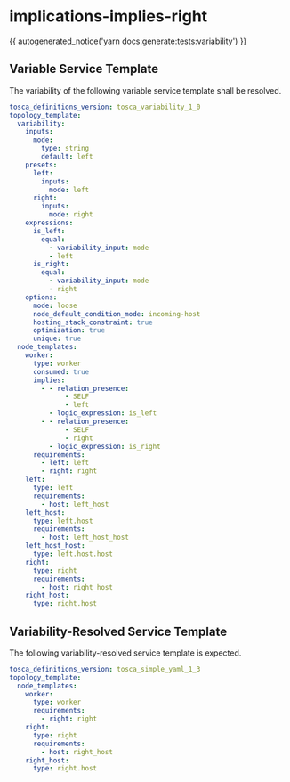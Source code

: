 # implications-implies-right

{{ autogenerated_notice('yarn docs:generate:tests:variability') }}


## Variable Service Template

The variability of the following variable service template shall be resolved.

```yaml linenums="1"
tosca_definitions_version: tosca_variability_1_0
topology_template:
  variability:
    inputs:
      mode:
        type: string
        default: left
    presets:
      left:
        inputs:
          mode: left
      right:
        inputs:
          mode: right
    expressions:
      is_left:
        equal:
          - variability_input: mode
          - left
      is_right:
        equal:
          - variability_input: mode
          - right
    options:
      mode: loose
      node_default_condition_mode: incoming-host
      hosting_stack_constraint: true
      optimization: true
      unique: true
  node_templates:
    worker:
      type: worker
      consumed: true
      implies:
        - - relation_presence:
              - SELF
              - left
          - logic_expression: is_left
        - - relation_presence:
              - SELF
              - right
          - logic_expression: is_right
      requirements:
        - left: left
        - right: right
    left:
      type: left
      requirements:
        - host: left_host
    left_host:
      type: left.host
      requirements:
        - host: left_host_host
    left_host_host:
      type: left.host.host
    right:
      type: right
      requirements:
        - host: right_host
    right_host:
      type: right.host
```



## Variability-Resolved Service Template

The following variability-resolved service template is expected.

```yaml linenums="1"
tosca_definitions_version: tosca_simple_yaml_1_3
topology_template:
  node_templates:
    worker:
      type: worker
      requirements:
        - right: right
    right:
      type: right
      requirements:
        - host: right_host
    right_host:
      type: right.host
```

